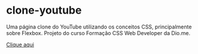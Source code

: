 # clone-youtube
Uma página clone do YouTube utilizando os conceitos CSS, principalmente sobre Flexbox. Projeto do curso Formação CSS Web Developer da Dio.me.

[Clique aqui](https://github.com/AndersonBHBR/clone-youtube/blob/main/Screenshot_1.png?raw=true/)
